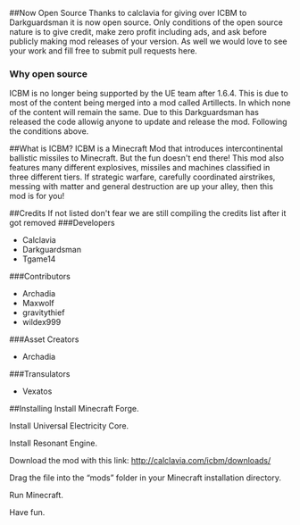 ##Now Open Source
Thanks to calclavia for giving over ICBM to Darkguardsman it is now open source. Only conditions of the open source nature is to give credit, make zero profit including ads, and ask before publicly making mod releases of your version. As well we would love to see your work and fill free to submit pull requests here.

### Why open source
ICBM is no longer being supported by the UE team after 1.6.4. This is due to most of the content being merged into a mod called Artillects. In which none of the content will remain the same. Due to this Darkguardsman has released the code allowig anyone to update and release the mod. Following the conditions above.

##What is ICBM?
ICBM is a Minecraft Mod that introduces intercontinental ballistic missiles to Minecraft. But the fun doesn't end there! This mod also features many different explosives, missiles and machines classified in three different tiers. If strategic warfare, carefully coordinated airstrikes, messing with matter and general destruction are up your alley, then this mod is for you!

##Credits
If not listed don't fear we are still compiling the credits list after it got removed
###Developers
* Calclavia
* Darkguardsman
* Tgame14

###Contributors
* Archadia
* Maxwolf
* gravitythief
* wildex999

###Asset Creators
* Archadia

###Transulators 
* Vexatos

##Installing
Install Minecraft Forge.

Install Universal Electricity Core.

Install Resonant Engine.

Download the mod with this link: http://calclavia.com/icbm/downloads/

Drag the file into the “mods” folder in your Minecraft installation directory.

Run Minecraft.

Have fun.
